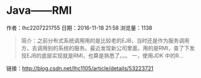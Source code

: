 # Java——RMI
作者：lhc2207221755
日期：2016-11-18 21:58
浏览量：1138
> 简介：之前分布式系统调用用的是比较老的EJB，当时还是作为服务调用方，去调用别的系统的服务。最近发现新公司里面，用的是RMI，查了下发现EJB的底层实现就是RMI，也算是熟悉了。。。 一，使用JDK 中的R...

 链接：http://blog.csdn.net/lhc1105/article/details/53223721
